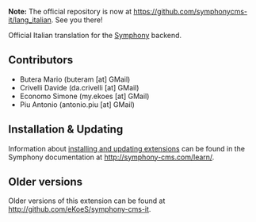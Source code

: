 **Note:** The official repository is now at <https://github.com/symphonycms-it/lang_italian>. See you there!

Official Italian translation for the [Symphony](http://www.symphony-cms.com) backend.

## Contributors

- Butera Mario (buteram [at] GMail)
- Crivelli Davide (da.crivelli [at] GMail)
- Economo Simone (my.ekoes [at] GMail)
- Piu Antonio (antonio.piu [at] GMail)

## Installation & Updating

Information about [installing and updating extensions](http://symphony-cms.com/learn/tasks/view/install-an-extension/) can be found in the Symphony documentation at <http://symphony-cms.com/learn/>.

## Older versions

Older versions of this extension can be found at <http://github.com/eKoeS/symphony-cms-it>.
